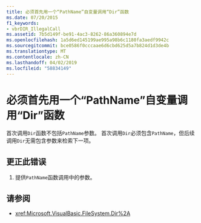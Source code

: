```yaml
---
title: 必须首先用一个“PathName”自变量调用“Dir”函数
ms.date: 07/20/2015
f1_keywords:
- vbrDIR_IllegalCall
ms.assetid: 7b5d149f-be91-4ac3-8262-86a360894e7d
ms.openlocfilehash: 1a5d6ed145199ae995a98b6c1180fa3aedf9942c
ms.sourcegitcommit: bce0586f0cccaae6d6cbd625d5a7b824d1d3de4b
ms.translationtype: MT
ms.contentlocale: zh-CN
ms.lasthandoff: 04/02/2019
ms.locfileid: "58834149"
---
```

# <a name="dir-function-must-first-be-called-with-a-pathname-argument"></a>必须首先用一个“PathName”自变量调用“Dir”函数
首次调用`Dir`函数不包括`PathName`参数。 首次调用`Dir`必须包含`PathName`，但后续调用`Dir`无需包含参数来检索下一项。  
  
## <a name="to-correct-this-error"></a>更正此错误  
  
1.  提供`PathName`函数调用中的参数。  
  
## <a name="see-also"></a>请参阅

- <xref:Microsoft.VisualBasic.FileSystem.Dir%2A>

